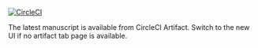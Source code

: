 [![CircleCI](https://circleci.com/gh/zhaofeng-shu33/CiSE_paper.svg?style=svg)](https://circleci.com/gh/zhaofeng-shu33/CiSE_paper)

The latest manuscript is available from CircleCI Artifact. Switch to the new UI if no artifact tab page is available.

